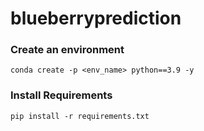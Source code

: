 # blueberryprediction

### Create an environment
`conda create -p <env_name> python==3.9 -y`

### Install Requirements
`pip install -r requirements.txt`